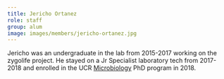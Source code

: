 ```yaml
---
title: Jericho Ortanez
role: staff
group: alum
image: images/members/jericho-ortanez.jpg
---
```


Jericho was an undergraduate in the lab from 2015-2017 working on the zygolife project. He stayed on a Jr Specialist laboratory tech from 2017-2018 and enrolled in the UCR [Microbiology](https://microbiology.ucr.edu) PhD program in 2018.
